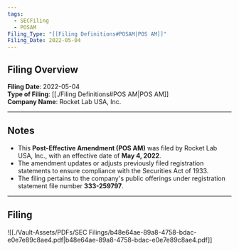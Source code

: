 ```yaml
---
tags:
  - SECFiling
  - POSAM
Filing_Type: "[[Filing Definitions#POSAM|POS AM]]"
Filing_Date: 2022-05-04
---
```


## Filing Overview

**Filing Date**: 2022-05-04  
**Type of Filing**: [[./Filing Definitions#POS AM|POS AM]]  
**Company Name**: Rocket Lab USA, Inc.  

---

## Notes

- This **Post-Effective Amendment (POS AM)** was filed by Rocket Lab USA, Inc., with an effective date of **May 4, 2022**.
- The amendment updates or adjusts previously filed registration statements to ensure compliance with the Securities Act of 1933.
- The filing pertains to the company's public offerings under registration statement file number **333-259797**.

---

## Filing

![[./Vault-Assets/PDFs/SEC Filings/b48e64ae-89a8-4758-bdac-e0e7e89c8ae4.pdf|b48e64ae-89a8-4758-bdac-e0e7e89c8ae4.pdf]]
